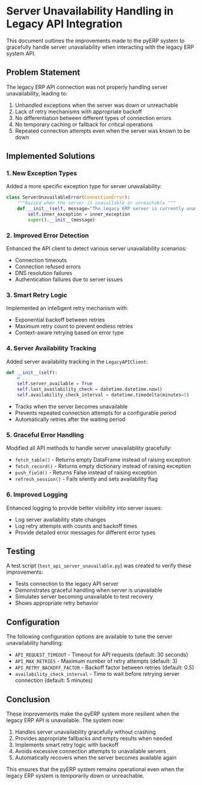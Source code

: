 # Server Unavailability Handling in Legacy API Integration

This document outlines the improvements made to the pyERP system to gracefully handle server unavailability when interacting with the legacy ERP system API.

## Problem Statement

The legacy ERP API connection was not properly handling server unavailability, leading to:

1. Unhandled exceptions when the server was down or unreachable
2. Lack of retry mechanisms with appropriate backoff
3. No differentiation between different types of connection errors
4. No temporary caching or fallback for critical operations
5. Repeated connection attempts even when the server was known to be down

## Implemented Solutions

### 1. New Exception Types

Added a more specific exception type for server unavailability:

```python
class ServerUnavailableError(ConnectionError):
    """Raised when the server is unavailable or unreachable."""
    def __init__(self, message="The legacy ERP server is currently unavailable", inner_exception=None):
        self.inner_exception = inner_exception
        super().__init__(message)
```

### 2. Improved Error Detection

Enhanced the API client to detect various server unavailability scenarios:

- Connection timeouts
- Connection refused errors
- DNS resolution failures
- Authentication failures due to server issues

### 3. Smart Retry Logic

Implemented an intelligent retry mechanism with:

- Exponential backoff between retries
- Maximum retry count to prevent endless retries
- Context-aware retrying based on error type

### 4. Server Availability Tracking

Added server availability tracking in the `LegacyAPIClient`:

```python
def __init__(self):
    # ...
    self.server_available = True
    self.last_availability_check = datetime.datetime.now()
    self.availability_check_interval = datetime.timedelta(minutes=5)
```

- Tracks when the server becomes unavailable
- Prevents repeated connection attempts for a configurable period
- Automatically retries after the waiting period

### 5. Graceful Error Handling

Modified all API methods to handle server unavailability gracefully:

- `fetch_table()` - Returns empty DataFrame instead of raising exception
- `fetch_record()` - Returns empty dictionary instead of raising exception
- `push_field()` - Returns False instead of raising exception
- `refresh_session()` - Fails silently and sets availability flag

### 6. Improved Logging

Enhanced logging to provide better visibility into server issues:

- Log server availability state changes
- Log retry attempts with counts and backoff times
- Provide detailed error messages for different error types

## Testing

A test script (`test_api_server_unavailable.py`) was created to verify these improvements:

- Tests connection to the legacy API server
- Demonstrates graceful handling when server is unavailable
- Simulates server becoming unavailable to test recovery
- Shows appropriate retry behavior

## Configuration

The following configuration options are available to tune the server unavailability handling:

- `API_REQUEST_TIMEOUT` - Timeout for API requests (default: 30 seconds)
- `API_MAX_RETRIES` - Maximum number of retry attempts (default: 3)
- `API_RETRY_BACKOFF_FACTOR` - Backoff factor between retries (default: 0.5)
- `availability_check_interval` - Time to wait before retrying server connection (default: 5 minutes)

## Conclusion

These improvements make the pyERP system more resilient when the legacy ERP API is unavailable. The system now:

1. Handles server unavailability gracefully without crashing
2. Provides appropriate fallbacks and empty results when needed
3. Implements smart retry logic with backoff
4. Avoids excessive connection attempts to unavailable servers
5. Automatically recovers when the server becomes available again

This ensures that the pyERP system remains operational even when the legacy ERP system is temporarily down or unreachable.
